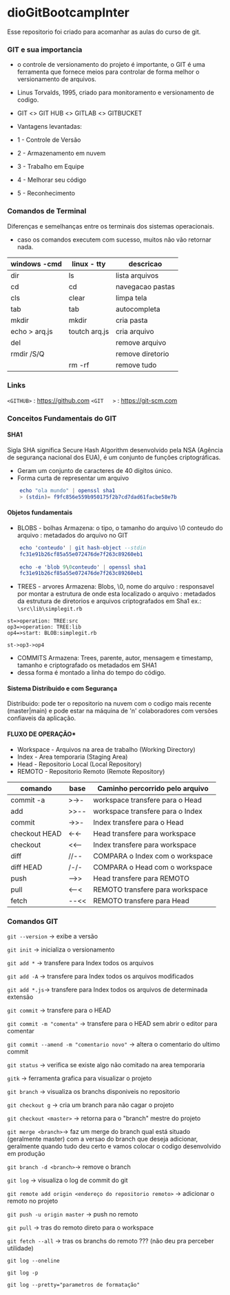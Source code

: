# dioGitBootcampInter

  Esse repositorio foi criado para acomanhar as aulas do curso de git.

### GIT e sua importancia

 * o controle de versionamento do projeto é importante, o GIT é uma ferramenta que fornece meios para controlar de forma melhor o versionamento de arquivos.
 * Linus Torvalds, 1995, criado para monitoramento e versionamento de codigo.
 * GIT <> GIT HUB <> GITLAB <> GITBUCKET
 
* Vantagens levantadas:
 * 1 - Controle de Versão
 * 2 - Armazenamento em nuvem
 * 3 - Trabalho em Equipe
 * 4 - Melhorar seu código
 * 5 - Reconhecimento


### Comandos de Terminal

Diferenças e semelhanças entre os terminais dos sistemas operacionais.
* caso os comandos executem com sucesso, muitos não vão retornar nada.

| windows -cmd  |  linux - tty  |   descricao       |
| ------------- | ------------- | ----------------- |
| dir           | ls            | lista arquivos    |
| cd <pasta>    | cd <pasta>    | navegacao pastas  |
| cls           | clear         | limpa tela        |
| tab           | tab           | autocompleta      |
| mkdir         | mkdir         | cria pasta        |
| echo > arq.js | toutch arq.js | cria arquivo      |
| del           |               | remove arquivo    |
| rmdir /S/Q    |               | remove diretorio  |
|               | rm -rf        | remove tudo       |

### Links
`<GITHUB>` : <https://github.com>
`<GIT   >` : <https://git-scm.com>

### Conceitos Fundamentais do GIT

#### SHA1

Sigla SHA significa Secure Hash Algorithm desenvolvido pela NSA (Agência de 
segurança nacional dos EUA), é um conjunto de funções criptográficas.
* Geram um conjunto de caracteres de 40 dígitos único.
* Forma curta de representar um arquivo 

```elm
    echo "ola mundo" | openssl sha1
    > (stdin)= f9fc856e559b950175f2b7cd7dad61facbe58e7b
```

#### Objetos fundamentais

* BLOBS - bolhas
Armazena: o tipo, o tamanho do arquivo \0 conteudo do arquivo : metadados do arquivo no GIT

```elm
    echo 'conteudo' | git hash-object --stdin
    fc31e91b26cf85a55e072476de7f263c89260eb1
    
    echo -e 'blob 9\0conteudo' | openssl sha1
    fc31e91b26cf85a55e072476de7f263c89260eb1
```

* TREES - arvores
Armazena: Blobs, \0, nome do arquivo : responsavel por montar a estrutura de onde esta localizado o arquivo : metadados da estrutura de diretorios e arquivos criptografados em Sha1 ex.: `\src\lib\simplegit.rb`

```flow
st=>operation: TREE:src
op3=>operation: TREE:lib
op4=>start: BLOB:simplegit.rb

st->op3->op4
```

* COMMITS
Armazena: Trees, parente, autor, mensagem e timestamp, tamanho e criptografado os metadados em SHA1
 * dessa forma é montado a linha do tempo do código.

#### Sistema Distribuido e com Segurança

Distribuido: pode ter o repositorio na nuvem com o codigo mais recente (master|main) e pode estar na máquina de 'n' colaboradores com versões confiaveis da aplicação.
 

#### FLUXO DE OPERAÇÃO*
 * Workspace - Arquivos na area de trabalho (Working Directory)
 * Index - Area temporaria (Staging Area)
 * Head - Repositorio Local (Local Repository)
 * REMOTO - Repositorio Remoto (Remote Repository)

|comando       | base | Caminho percorrido pelo arquivo   |
| ------------ | ---- | --------------------------------  |
|commit -a     | >->- | workspace transfere para o Head   |
|add           | >>-- | workspace transfere para o Index  |
|commit        | ->>- | Index transfere para o Head       |
|checkout HEAD | <-<- | Head transfere para workspace     |
|checkout      | <<-- | Index transfere para workspace    |
|diff          | //-- | COMPARA o Index com o workspace   |
|diff HEAD     | /-/- | COMPARA o Head com o workspace    |
|push          | -->> | Head transfere para REMOTO        |
|pull          | <--< | REMOTO transfere para workspace   |
|fetch         | --<< | REMOTO transfere para Head        |

### Comandos GIT

`git --version` -> exibe a versão

`git init` -> inicializa o versionamento

`git add *` -> transfere para Index todos os arquivos

`git add -A` -> transfere para Index todos os arquivos modificados

`git add *.js`-> transfere para Index todos os arquivos de determinada extensão

`git commit` -> transfere para o HEAD

`git commit -m "comenta"` -> transfere para o HEAD sem abrir o editor para comentar

`git commit --amend -m "comentario novo"` -> altera o comentario do ultimo commit

`git status` -> verifica se existe algo não comitado na area temporaria

`gitk` -> ferramenta grafica para visualizar o projeto

`git branch` -> visualiza os branchs disponiveis no repositorio

`git checkout g` -> cria um branch para não cagar o projeto

`git checkout <master>` -> retorna para o "branch" mestre do projeto

`git merge <branch>`-> faz um merge do branch qual está situado (geralmente master) com a versao do branch que deseja adicionar, geralmente quando tudo deu certo e vamos colocar o codigo desenvolvido em produção

`git branch -d <branch>`-> remove o branch 

`git log` -> visualiza o log de commit do git


`git remote add origin <endereço do repositorio remoto>` -> adicionar o remoto no projeto

`git push -u origin master` -> push no remoto

`git pull` -> tras do remoto direto para o workspace

`git fetch --all` -> tras os branchs do remoto ??? (não deu pra perceber utilidade)

`git log --oneline`

`git log -p`

`git log --pretty="parametros de formatação"`

